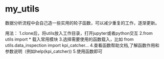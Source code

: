 # my_utils

数据分析流程中会自己造一些实用的轮子函数，可以减少重复的工作，逐渐更新。

用法：
1.clone后，将utils放入工作目录，打开jupyter或者python交互
2.from utils import * 载入常用模块
3.选择需要使用的函数载入，比如 from utils.data_inspection import kpi_catcher...
4.查看函数帮助文档,了解函数作用和参数说明（例如help(kpi_catcher))
5.使用函数即可
